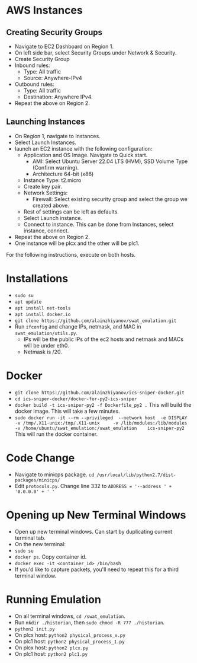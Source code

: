 #  AWS Instances #

## Creating Security Groups #
 - Navigate to EC2 Dashboard on Region 1. 
 - On left side bar, select Security Groups under Network & Security. 
 - Create Security Group 
 - Inbound rules:
   - Type: All traffic
   - Source: Anywhere-IPv4
 - Outbound rules:
   - Type: All traffic
   - Destination: Anywhere IPv4. 
 - Repeat the above on Region 2. 
## Launching Instances

- On Region 1, navigate to Instances. 
- Select Launch Instances.
- launch an EC2 instance with the following configuration:
  - Application and OS Image. Navigate to Quick start. 
    - AMI: Select Ubuntu Server 22.04 LTS (HVM), SSD Volume Type (Confirm warning).
    - Architecture 64-bit (x86)
  - Instance Type: t2.micro
  - Create key pair. 
  - Network Settings:
    - Firewall: Select existing security group and select the group we created above. 
  - Rest of settings can be left as defaults. 
  - Select Launch instance. 
  - Connect to instance. This can be done from Instances, select instance, connect. 
- Repeat the above on Region 2. 
- One instance will be plcx and the other will be plc1. 

For the following instructions, execute on both hosts. 

# Installations #
- `sudo su`
- `apt update`
- `apt install net-tools`
- `apt install docker.io`
- `git clone https://github.com/alainzhiyanov/swat_emulation.git`
- Run `ifconfig` and change IPs, netmask, and MAC in `swat_emulation/utils.py`. 
  - IPs will be the public IPs of the ec2 hosts and netmask and MACs will be under eth0. 
  - Netmask is /20. 

# Docker #
- `git clone https://github.com/alainzhiyanov/ics-sniper-docker.git`
- `cd ics-sniper-docker/docker-for-py2-ics-sniper`
- `docker build -t ics-sniper-py2 -f Dockerfile_py2 .` This will build the docker image. This will take a few minutes. 
- `sudo docker run -it --rm --privileged  --network host  -e DISPLAY     -v /tmp/.X11-unix:/tmp/.X11-unix     -v /lib/modules:/lib/modules     -v /home/ubuntu/swat_emulation:/swat_emulation    ics-sniper-py2` This will run the docker container. 

# Code Change #
- Navigate to minicps package. `cd /usr/local/lib/python2.7/dist-packages/minicps/`
- Edit `protocols.py`. Change line 332 to `ADDRESS = '--address ' + '0.0.0.0' + ' '`

# Opening up New Terminal Windows #
- Open up new terminal windows. Can start by duplicating current terminal tab. 
- On the new terminal:
- `sudo su`
- `docker ps`. Copy container id.
-  `docker exec -it <container_id> /bin/bash`
- If you'd like to capture packets, you'll need to repeat this for a third terminal window. 

# Running Emulation #
- On all terminal windows, `cd /swat_emulation`. 
- Run `mkdir ./historian`, then `sudo chmod -R 777 ./historian`. 
- `python2 init.py`
- On plcx host: `python2 physical_process_x.py `
- On plc1 host: `python2 physical_process_1.py`
- On plcx host: `python2 plcx.py`
- On plc1 host: `python2 plc1.py`